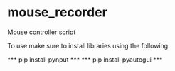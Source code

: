 # mouse_recorder
 Mouse controller script

To use make sure to install libraries using the following

*** pip install pynput ***
*** pip install pyautogui ***
